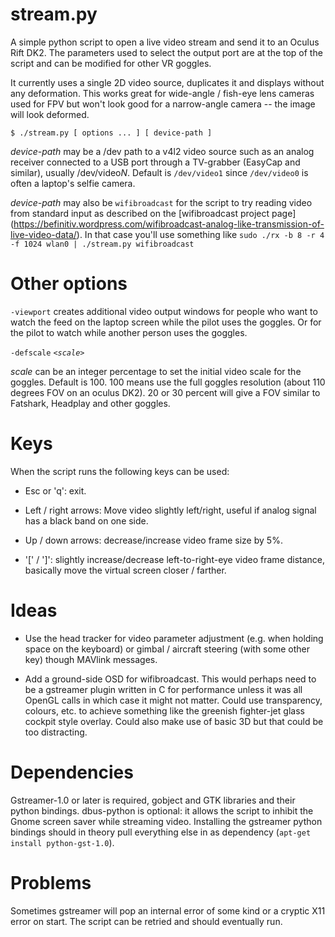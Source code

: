 stream.py
=========

A simple python script to open a live video stream and send it to an
Oculus Rift DK2.  The parameters used to select the output port are at
the top of the script and can be modified for other VR goggles.

It currently uses a single 2D video source, duplicates
it and displays without any deformation.  This works great for wide-angle
/ fish-eye lens cameras used for FPV but won't look good for a narrow-angle
camera -- the image will look deformed.

    $ ./stream.py [ options ... ] [ device-path ]

_device-path_ may be a /dev path to a v4l2 video source such as an
analog receiver connected to a USB port through a TV-grabber (EasyCap and
similar), usually /dev/video*N*.  Default is `/dev/video1` since
`/dev/video0` is often a laptop's selfie camera.

_device-path_ may also be `wifibroadcast` for the script to try reading
video from standard input as described on the [wifibroadcast project page]
(https://befinitiv.wordpress.com/wifibroadcast-analog-like-transmission-of-live-video-data/).
In that case you'll use something like
`sudo ./rx -b 8 -r 4 -f 1024 wlan0 | ./stream.py wifibroadcast`

Other options
=============

`-viewport` creates additional video output windows for people who want to
watch the feed on the laptop screen while the pilot uses the goggles.  Or
for the pilot to watch while another person uses the goggles.

`-defscale` _`<scale>`_

_scale_ can be an integer percentage to set the initial video scale for
the goggles.  Default is 100.  100 means use the full goggles resolution
(about 110 degrees FOV on an oculus DK2).  20 or 30 percent will give a FOV
similar to Fatshark, Headplay and other goggles.

Keys
====

When the script runs the following keys can be used:

* Esc or 'q': exit.

* Left / right arrows: Move video slightly left/right, useful if analog
  signal has a black band on one side.

* Up / down arrows: decrease/increase video frame size by 5%.

* '[' / ']': slightly increase/decrease left-to-right-eye video frame
  distance, basically move the virtual screen closer / farther.

Ideas
=====

* Use the head tracker for video parameter adjustment (e.g. when holding
  space on the keyboard) or gimbal / aircraft steering (with some other
  key) though MAVlink messages.

* Add a ground-side OSD for wifibroadcast.  This would perhaps need to
  be a gstreamer plugin written in C for performance unless it was all
  OpenGL calls in which case it might not matter.  Could use transparency,
  colours, etc. to achieve something like the greenish fighter-jet glass
  cockpit style overlay.  Could also make use of basic 3D but that could
  be too distracting.

Dependencies
============

Gstreamer-1.0 or later is required, gobject and GTK libraries and their
python bindings.  dbus-python is optional: it allows the script to inhibit
the Gnome screen saver while streaming video.  Installing the gstreamer
python bindings should in theory pull everything else in as dependency
(`apt-get install python-gst-1.0`).

Problems
========

Sometimes gstreamer will pop an internal error of some kind or a cryptic
X11 error on start.  The script can be retried and should eventually run.
